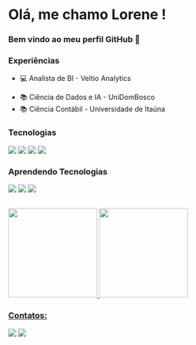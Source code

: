 # Olá, me chamo Lorene ! 
### Bem vindo ao meu perfil GitHub 👋

### Experiências
- 💻 Analista de BI - Veltio Analytics
<!--- 👩‍🏫 Instrutora e Desenvolvedora de Software - Alura-->
- 📚 Ciência de Dados e IA - UniDomBosco
- 📚 Ciência Contábil - Universidade de Itaúna


### Tecnologias
<div>
  <img src="https://img.shields.io/badge/SQL-239120?style=for-the-badge&logo=sqlite&logoColor=white&labelColor=%23003B57&color=white">
  <img src="https://img.shields.io/badge/Pentaho-239120?style=for-the-badge&logo=hitachi&logoColor=white&labelColor=%23E60027&color=white">
  <img src="https://img.shields.io/badge/R-239120?style=for-the-badge&logo=r&logoColor=white&labelColor=%23276DC3&color=white">
  <img src="https://img.shields.io/badge/Python-239120?style=for-the-badge&logo=python&logoColor=white&labelColor=%233776AB&color=white">
</div>


### Aprendendo Tecnologias
<div>
	<img src="https://img.shields.io/badge/HTML-239120?style=for-the-badge&logo=html5&logoColor=white&labelColor=orange&color=white">
	<img src="https://img.shields.io/badge/CSS-239120?style=for-the-badge&logo=css3&logoColor=white&labelColor=blue&color=white">
	<img src="https://img.shields.io/badge/JavaScript-239120?style=for-the-badge&logo=javascript&logoColor=white&labelColor=yellow&color=white">
</div>


##
<div>
  <a href="https://github.com/loreneisabele">
  <img height="180em" src="https://github-readme-stats.vercel.app/api/top-langs/?username=loreneisabele&layout=compact&langs_count=7&theme=dracula"/>
  <img height="180em" src="https://github-readme-stats.vercel.app/api?username=loreneisabele&show_icons=true&theme=dracula&include_all_commits=true&count_private=true"/>
</div>


### Contatos:

<div>
<a href = "mailto:loreneisabele@gmail.com"><img loading="lazy" src="https://img.shields.io/badge/Gmail-D14836?style=for-the-badge&logo=gmail&logoColor=white" target="_blank"></a>
<a href="https://www.linkedin.com/in/lorenedias" target="_blank"><img loading="lazy" src="https://img.shields.io/badge/-LinkedIn-%230077B5?style=for-the-badge&logo=linkedin&logoColor=white" target="_blank"></a>   
</div>

<!--
##
  ![Snake animation](https://github.com/loreneisabele/loreneisabele/blob/output/github-contribution-grid-snake.svg)
-->


<!--
**loreneisabele/loreneisabele** is a ✨ _special_ ✨ repository because its `README.md` (this file) appears on your GitHub profile.

Here are some ideas to get you started:

- 🔭 I’m currently working on ...
- 🌱 I’m currently learning ...
- 👯 I’m looking to collaborate on ...
- 🤔 I’m looking for help with ...
- 💬 Ask me about ...
- 📫 How to reach me: ...
- 😄 Pronouns: ...
- ⚡ Fun fact: ...

